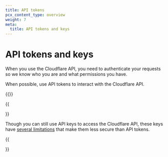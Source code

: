 ```yaml
---
title: API tokens
pcx_content_type: overview
weight: 7
meta:
  title: API tokens and keys
---
```


# API tokens and keys

When you use the Cloudflare API, you need to authenticate your requests so we know who you are and what permissions you have.

When possible, use API tokens to interact with the Cloudflare API.

{{<directory-listing>}}

{{<Aside type="note">}}

Though you can still use API keys to access the Cloudflare API, these keys have [several limitations](/api/keys/#limitations) that make them less secure than API tokens.

{{</Aside>}}
